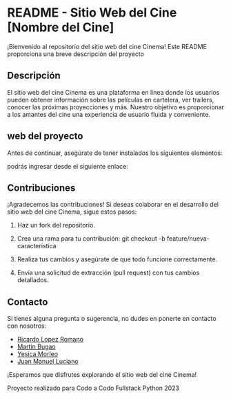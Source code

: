 # README - Sitio Web del Cine [Nombre del Cine]

¡Bienvenido al repositorio del sitio web del cine Cinema! Este README proporciona una breve descripción del proyecto

## Descripción

El sitio web del cine Cinema es una plataforma en línea donde los usuarios pueden obtener información sobre las películas en cartelera, ver trailers, conocer las próximas proyecciones y más. Nuestro objetivo es proporcionar a los amantes del cine una experiencia de usuario fluida y conveniente.

## web del proyecto

Antes de continuar, asegúrate de tener instalados los siguientes elementos:

podrás ingresar desde el siguiente enlace:

## Contribuciones

¡Agradecemos las contribuciones! Si deseas colaborar en el desarrollo del sitio web del cine Cinema, sigue estos pasos:

1. Haz un fork del repositorio.
2. Crea una rama para tu contribución:
 git checkout -b feature/nueva-caracteristica

3. Realiza tus cambios y asegúrate de que todo funcione correctamente.
4. Envía una solicitud de extracción (pull request) con tus cambios detallados.

## Contacto

Si tienes alguna pregunta o sugerencia, no dudes en ponerte en contacto con nosotros:

- [Ricardo Lopez Romano](https://github.com/RicardoLopezRomano)
- [Martin Bugao](https://github.com/martinb28)
- [Yesica Morleo](https://github.com/Yesikz)
- [Juan Manuel Luciano](https://github.com/juanmaluciano93)


¡Esperamos que disfrutes explorando el sitio web del cine Cinema!

Proyecto realizado para Codo a Codo Fullstack Python 2023
